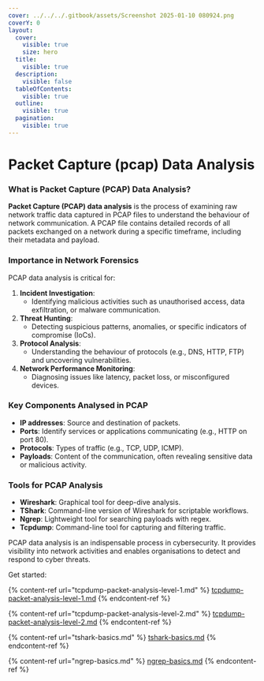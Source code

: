 ```yaml
---
cover: ../../../.gitbook/assets/Screenshot 2025-01-10 080924.png
coverY: 0
layout:
  cover:
    visible: true
    size: hero
  title:
    visible: true
  description:
    visible: false
  tableOfContents:
    visible: true
  outline:
    visible: true
  pagination:
    visible: true
---
```


# Packet Capture (pcap) Data Analysis

### What is Packet Capture (PCAP) Data Analysis?

**Packet Capture (PCAP) data analysis** is the process of examining raw network traffic data captured in PCAP files to understand the behaviour of network communication. A PCAP file contains detailed records of all packets exchanged on a network during a specific timeframe, including their metadata and payload.

### Importance in Network Forensics

PCAP data analysis is critical for:

1. **Incident Investigation**:
   * Identifying malicious activities such as unauthorised access, data exfiltration, or malware communication.
2. **Threat Hunting**:
   * Detecting suspicious patterns, anomalies, or specific indicators of compromise (IoCs).
3. **Protocol Analysis**:
   * Understanding the behaviour of protocols (e.g., DNS, HTTP, FTP) and uncovering vulnerabilities.
4. **Network Performance Monitoring**:
   * Diagnosing issues like latency, packet loss, or misconfigured devices.

### Key Components Analysed in PCAP

* **IP addresses**: Source and destination of packets.
* **Ports**: Identify services or applications communicating (e.g., HTTP on port 80).
* **Protocols**: Types of traffic (e.g., TCP, UDP, ICMP).
* **Payloads**: Content of the communication, often revealing sensitive data or malicious activity.

### Tools for PCAP Analysis

* **Wireshark**: Graphical tool for deep-dive analysis.
* **TShark**: Command-line version of Wireshark for scriptable workflows.
* **Ngrep**: Lightweight tool for searching payloads with regex.
* **Tcpdump**: Command-line tool for capturing and filtering traffic.

PCAP data analysis is an indispensable process in cybersecurity. It provides visibility into network activities and enables organisations to detect and respond to cyber threats.

Get started:

{% content-ref url="tcpdump-packet-analysis-level-1.md" %}
[tcpdump-packet-analysis-level-1.md](tcpdump-packet-analysis-level-1.md)
{% endcontent-ref %}

{% content-ref url="tcpdump-packet-analysis-level-2.md" %}
[tcpdump-packet-analysis-level-2.md](tcpdump-packet-analysis-level-2.md)
{% endcontent-ref %}

{% content-ref url="tshark-basics.md" %}
[tshark-basics.md](tshark-basics.md)
{% endcontent-ref %}

{% content-ref url="ngrep-basics.md" %}
[ngrep-basics.md](ngrep-basics.md)
{% endcontent-ref %}

